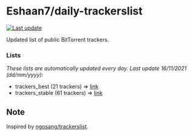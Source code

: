 
# Eshaan7/daily-trackerslist 

[![Last update](https://img.shields.io/badge/Last%20update-16/11/2021-blue.svg)](#)

Updated list of public BitTorrent trackers.

### Lists
*These lists are automatically updated every day. Last update 16/11/2021 (_dd/mm/yyyy_):*

* trackers_best (21 trackers) => [link](https://raw.githubusercontent.com/eshaan7/daily-trackerslist/master/trackers_best.txt)
* trackers_stable (61 trackers) => [link](https://raw.githubusercontent.com/eshaan7/daily-trackerslist/master/trackers_stable.txt)

## Note

Inspired by [ngosang/trackerslist](https://github.com/ngosang/trackerslist).
